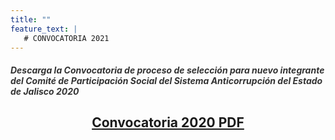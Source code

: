 ```yaml
---
title: ""
feature_text: |
   # CONVOCATORIA 2021
---
```

<!--
Descarga la **Convocatoria de proceso de selección para nuevo integrante del Comité de Participación Social del Sistema Anticorrupción del Estado de Jalisco 2020.** [Descargar aquí]({{ site.url }}/documentos/Convocatoria_para conformacion_del CPS_2019_V1.pdf).
-->
<p></p>
<p></p>
<p></p>

<h5 style="color: #333333;">Descarga la Convocatoria de proceso de selección para nuevo integrante
del Comité de Participación Social del Sistema Anticorrupción del
Estado de Jalisco 2020</h5>
<h2 style="text-align:center;"><a target="_blank" href="http://comisionsaejalisco.org/documentos/Convocatoria_para conformacion_del CPS_2020-VF-.pdf">Convocatoria 2020 PDF</a></h2>


<p></p>

<!--
<a href="https://www.youtube.com/watch?v=R1uXrYPzzJI"><span class="specialunderline2" style="line-height: 1rem;"> <b>23 de octubre de 2019</b></span></a>
{% include video.html id="R1uXrYPzzJI" %}
-->

<p></p>
<p></p>
